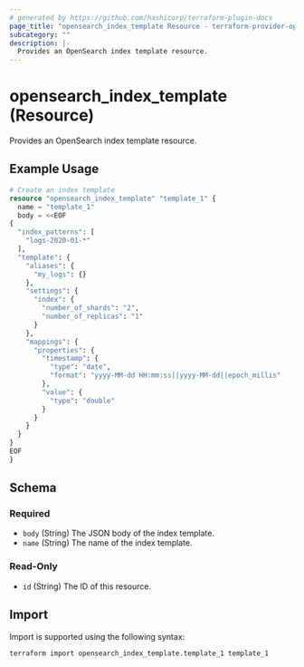 ```yaml
---
# generated by https://github.com/hashicorp/terraform-plugin-docs
page_title: "opensearch_index_template Resource - terraform-provider-opensearch"
subcategory: ""
description: |-
  Provides an OpenSearch index template resource.
---
```


# opensearch_index_template (Resource)

Provides an OpenSearch index template resource.

## Example Usage

```terraform
# Create an index template
resource "opensearch_index_template" "template_1" {
  name = "template_1"
  body = <<EOF
{
  "index_patterns": [
    "logs-2020-01-*"
  ],
  "template": {
    "aliases": {
      "my_logs": {}
    },
    "settings": {
      "index": {
        "number_of_shards": "2",
        "number_of_replicas": "1"
      }
    },
    "mappings": {
      "properties": {
        "timestamp": {
          "type": "date",
          "format": "yyyy-MM-dd HH:mm:ss||yyyy-MM-dd||epoch_millis"
        },
        "value": {
          "type": "double"
        }
      }
    }
  }
}
EOF
}
```

<!-- schema generated by tfplugindocs -->
## Schema

### Required

- `body` (String) The JSON body of the index template.
- `name` (String) The name of the index template.

### Read-Only

- `id` (String) The ID of this resource.

## Import

Import is supported using the following syntax:

```shell
terraform import opensearch_index_template.template_1 template_1
```
